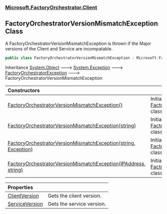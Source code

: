 ### [Microsoft.FactoryOrchestrator.Client](Microsoft_FactoryOrchestrator_Client.md 'Microsoft.FactoryOrchestrator.Client')
## FactoryOrchestratorVersionMismatchException Class
A FactoryOrchestratorVersionMismatchException is thrown if the Major versions of the Client and Service are incompatable.  
```csharp
public class FactoryOrchestratorVersionMismatchException : Microsoft.FactoryOrchestrator.Core.FactoryOrchestratorException
```

Inheritance [System.Object](https://docs.microsoft.com/en-us/dotnet/api/System.Object 'System.Object') &#129106; [System.Exception](https://docs.microsoft.com/en-us/dotnet/api/System.Exception 'System.Exception') &#129106; [FactoryOrchestratorException](./../CoreLibrary/Microsoft_FactoryOrchestrator_Core_FactoryOrchestratorException.md 'Microsoft.FactoryOrchestrator.Core.FactoryOrchestratorException') &#129106; FactoryOrchestratorVersionMismatchException  

| Constructors | |
| :--- | :--- |
| [FactoryOrchestratorVersionMismatchException()](Microsoft_FactoryOrchestrator_Client_FactoryOrchestratorVersionMismatchException_FactoryOrchestratorVersionMismatchException().md 'Microsoft.FactoryOrchestrator.Client.FactoryOrchestratorVersionMismatchException.FactoryOrchestratorVersionMismatchException()') | Initializes a new instance of the [FactoryOrchestratorVersionMismatchException](Microsoft_FactoryOrchestrator_Client_FactoryOrchestratorVersionMismatchException.md 'Microsoft.FactoryOrchestrator.Client.FactoryOrchestratorVersionMismatchException') class.<br/> |
| [FactoryOrchestratorVersionMismatchException(string)](Microsoft_FactoryOrchestrator_Client_FactoryOrchestratorVersionMismatchException_FactoryOrchestratorVersionMismatchException(string).md 'Microsoft.FactoryOrchestrator.Client.FactoryOrchestratorVersionMismatchException.FactoryOrchestratorVersionMismatchException(string)') | Initializes a new instance of the [FactoryOrchestratorVersionMismatchException](Microsoft_FactoryOrchestrator_Client_FactoryOrchestratorVersionMismatchException.md 'Microsoft.FactoryOrchestrator.Client.FactoryOrchestratorVersionMismatchException') class.<br/> |
| [FactoryOrchestratorVersionMismatchException(string, Exception)](Microsoft_FactoryOrchestrator_Client_FactoryOrchestratorVersionMismatchException_FactoryOrchestratorVersionMismatchException(string_System_Exception).md 'Microsoft.FactoryOrchestrator.Client.FactoryOrchestratorVersionMismatchException.FactoryOrchestratorVersionMismatchException(string, System.Exception)') | Initializes a new instance of the [FactoryOrchestratorVersionMismatchException](Microsoft_FactoryOrchestrator_Client_FactoryOrchestratorVersionMismatchException.md 'Microsoft.FactoryOrchestrator.Client.FactoryOrchestratorVersionMismatchException') class.<br/> |
| [FactoryOrchestratorVersionMismatchException(IPAddress, string)](Microsoft_FactoryOrchestrator_Client_FactoryOrchestratorVersionMismatchException_FactoryOrchestratorVersionMismatchException(System_Net_IPAddress_string).md 'Microsoft.FactoryOrchestrator.Client.FactoryOrchestratorVersionMismatchException.FactoryOrchestratorVersionMismatchException(System.Net.IPAddress, string)') | Initializes a new instance of the [FactoryOrchestratorVersionMismatchException](Microsoft_FactoryOrchestrator_Client_FactoryOrchestratorVersionMismatchException.md 'Microsoft.FactoryOrchestrator.Client.FactoryOrchestratorVersionMismatchException') class.<br/> |

| Properties | |
| :--- | :--- |
| [ClientVersion](Microsoft_FactoryOrchestrator_Client_FactoryOrchestratorVersionMismatchException_ClientVersion.md 'Microsoft.FactoryOrchestrator.Client.FactoryOrchestratorVersionMismatchException.ClientVersion') | Gets the client version.<br/> |
| [ServiceVersion](Microsoft_FactoryOrchestrator_Client_FactoryOrchestratorVersionMismatchException_ServiceVersion.md 'Microsoft.FactoryOrchestrator.Client.FactoryOrchestratorVersionMismatchException.ServiceVersion') | Gets the service version.<br/> |
